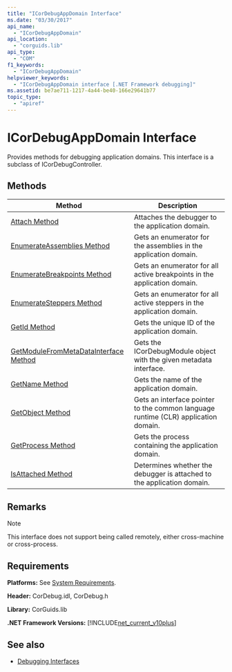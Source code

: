 ```yaml
---
title: "ICorDebugAppDomain Interface"
ms.date: "03/30/2017"
api_name: 
  - "ICorDebugAppDomain"
api_location: 
  - "corguids.lib"
api_type: 
  - "COM"
f1_keywords: 
  - "ICorDebugAppDomain"
helpviewer_keywords: 
  - "ICorDebugAppDomain interface [.NET Framework debugging]"
ms.assetid: be7ae711-1217-4a44-be40-166e29641b77
topic_type: 
  - "apiref"
---
```

# ICorDebugAppDomain Interface

Provides methods for debugging application domains. This interface is a subclass of ICorDebugController.  
  
## Methods  
  
|Method|Description|  
|------------|-----------------|  
|[Attach Method](icordebugappdomain-attach-method.md)|Attaches the debugger to the application domain.|  
|[EnumerateAssemblies Method](icordebugappdomain-enumerateassemblies-method.md)|Gets an enumerator for the assemblies in the application domain.|  
|[EnumerateBreakpoints Method](icordebugappdomain-enumeratebreakpoints-method.md)|Gets an enumerator for all active breakpoints in the application domain.|  
|[EnumerateSteppers Method](icordebugappdomain-enumeratesteppers-method.md)|Gets an enumerator for all active steppers in the application domain.|  
|[GetId Method](icordebugappdomain-getid-method.md)|Gets the unique ID of the application domain.|  
|[GetModuleFromMetaDataInterface Method](icordebugappdomain-getmodulefrommetadatainterface-method.md)|Gets the ICorDebugModule object with the given metadata interface.|  
|[GetName Method](icordebugappdomain-getname-method.md)|Gets the name of the application domain.|  
|[GetObject Method](icordebugappdomain-getobject-method.md)|Gets an interface pointer to the common language runtime (CLR) application domain.|  
|[GetProcess Method](icordebugappdomain-getprocess-method.md)|Gets the process containing the application domain.|  
|[IsAttached Method](icordebugappdomain-isattached-method.md)|Determines whether the debugger is attached to the application domain.|  
  
## Remarks  
  
> [!NOTE]
> This interface does not support being called remotely, either cross-machine or cross-process.  
  
## Requirements  
 **Platforms:** See [System Requirements](../../get-started/system-requirements.md).  
  
 **Header:** CorDebug.idl, CorDebug.h  
  
 **Library:** CorGuids.lib  
  
 **.NET Framework Versions:** [!INCLUDE[net_current_v10plus](../../../../includes/net-current-v10plus-md.md)]  
  
## See also

- [Debugging Interfaces](debugging-interfaces.md)
